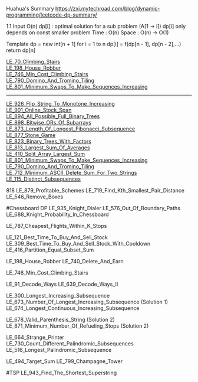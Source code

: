 Huahua's Summary
https://zxi.mytechroad.com/blog/dynamic-programming/leetcode-dp-summary/

1.1
Input O(n)
dp[i] : optimal solution for a sub problem (A[1 -> i])
dp[i] only depends on const smaller problem
Time : O(n)
Space : O(n) -> O(1)

Template
dp = new int[n + 1]
for i = 1 to n
 dp[i] = f(dp[n - 1], dp[n - 2],...)
return dp[n]

[LE_70_Climbing_Stairs](https://github.com/calculus008/shuati/blob/master/src/leetcode/LE_70_Climbing_Stairs.java)\
[LE_198_House_Robber](https://github.com/calculus008/shuati/blob/master/src/leetcode/LE_198_House_Robber.java)\
[LE_746_Min_Cost_Climbing_Stairs](https://github.com/calculus008/shuati/blob/master/src/leetcode/LE_198_House_Robber.java)\
[LE_790_Domino_And_Tromino_Tiling](https://github.com/calculus008/shuati/blob/master/src/leetcode/LE_790_Domino_And_Tromino_Tiling.java)\
[LE_801_Minimum_Swaps_To_Make_Sequences_Increasing](https://github.com/calculus008/shuati/blob/master/src/leetcode/LE_801_Minimum_Swaps_To_Make_Sequences_Increasing)

---------------------------------------------------

[LE_926_Flip_String_To_Monotone_Increasing](src/leetcode/LE_926_Flip_String_To_Monotone_Increasing.java)\
[LE_901_Online_Stock_Span](src/leetcode/LE_901_Online_Stock_Span.java)\
[LE_894_All_Possible_Full_Binary_Trees](src/leetcode/LE_894_All_Possible_Full_Binary_Trees.java)\
[LE_898_Bitwise_ORs_Of_Subarrays](src/leetcode/LE_898_Bitwise_ORs_Of_Subarrays.java)\
[LE_873_Length_Of_Longest_Fibonacci_Subsequence](src/leetcode/LE_873_Length_Of_Longest_Fibonacci_Subsequence.java)\
[LE_877_Stone_Game](src/leetcode/LE_877_Stone_Game.java)\
[LE_823_Binary_Trees_With_Factors](src/leetcode/LE_823_Binary_Trees_With_Factors.java)\
[LE_813_Largest_Sum_Of_Averages](src/leetcode/LE_813_Largest_Sum_Of_Averages.java)\
[LE_410_Split_Array_Largest_Sum](src/leetcode/LE_410_Split_Array_Largest_Sum.java)\
[LE_801_Minimum_Swaps_To_Make_Sequences_Increasing](src/leetcode/LE_801_Minimum_Swaps_To_Make_Sequences_Increasing.java)\
[LE_790_Domino_And_Tromino_Tiling](src/leetcode/LE_790_Domino_And_Tromino_Tiling.java)\
[LE_712_Minimum_ASCII_Delete_Sum_For_Two_Strings](src/leetcode/LE_712_Minimum_ASCII_Delete_Sum_For_Two_Strings.java)\
[LE_115_Distinct_Subsequences](src/leetcode/LE_115_Distinct_Subsequences.java)

818
LE_879_Profitable_Schemes
LE_719_Find_Kth_Smallest_Pair_Distance
LE_546_Remove_Boxes

#Chessboard DP
LE_935_Knight_Dialer
LE_576_Out_Of_Boundary_Paths
LE_688_Knight_Probability_In_Chessboard

LE_787_Cheapest_Flights_Within_K_Stops

LE_121_Best_Time_To_Buy_And_Sell_Stock
LE_309_Best_Time_To_Buy_And_Sell_Stock_With_Cooldown
LE_416_Partition_Equal_Subset_Sum

LE_198_House_Robber
LE_740_Delete_And_Earn

LE_746_Min_Cost_Climbing_Stairs

LE_91_Decode_Ways
LE_639_Decode_Ways_II

LE_300_Longest_Increasing_Subsequence
LE_673_Number_Of_Longest_Increasing_Subsequence (Solution 1)
LE_674_Longest_Continuous_Increasing_Subsequence

LE_678_Valid_Parenthesis_String (Solution 2)
LE_871_Minimum_Number_Of_Refueling_Stops (Solution 2)

LE_664_Strange_Printer
LE_730_Count_Different_Palindromic_Subsequences
LE_516_Longest_Palindromic_Subsequence

LE_494_Target_Sum
LE_799_Champagne_Tower

#TSP
LE_943_Find_The_Shortest_Superstring
